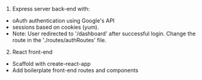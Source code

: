 1. Express server back-end with:
* oAuth authentication using Google's API
* sessions based on cookies (yum).
* Note: User redirected to '/dashboard' after successful login. Change the route in the './routes/authRoutes' file.

2. React front-end
* Scaffold with create-react-app
* Add boilerplate front-end routes and components
